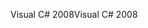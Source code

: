 <span data-ttu-id="be5b6-101">Visual C# 2008</span><span class="sxs-lookup"><span data-stu-id="be5b6-101">Visual C# 2008</span></span>